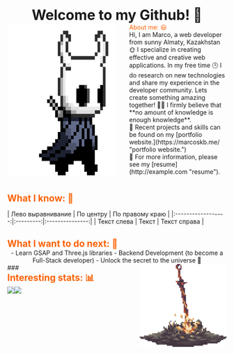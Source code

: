 <h1 align="center" style="font-size: 32px; margin: 0;">Welcome to my Github! 👋</h1>

<div style="display: flex; flex-direction: row;">
<img style="margin-right: 30px" align="left" src="https://raw.githubusercontent.com/TanZng/TanZng/master/assets/hollor_knight3.gif" width="250"/>
<div>
<span style="color: #fc6203;">About me: 😃</span>
<div style="margin: 0;">Hi, I am Marco, a web developer from sunny Almaty, Kazakhstan 🌞 I specialize in creating effective and creative web applications. In my free time 🕒 I do research on new technologies and share my experience in the developer community. Lets create something amazing together! 🚀✨ I firmly believe that **no amount of knowledge is enough knowledge**.</div>
<div>📁 Recent projects and skills can be found on my [portfolio website.](https://marcoskb.me/ "portfolio website.")</div><div>📌 For more information, please see my [resume](http://example.com "resume").</div>
</div>
</div>

###
<h2 style="margin: 40px 0 15px 0; color: #fc6203">What I know: 💼</h2>
| Лево выравнивание | По центру | По правому краю |
|:------------------:|:---------:|:---------------:|
| Текст слева       |  Текст    |    Текст справа  |

<h2 style="margin: 30px 0 0 0; color: #fc6203">What I want to do next: 🤔</h2>
<div align="center">
- Learn GSAP and Three.js libraries
- Backend Development (to become a Full-Stack developer)
- Unlock the secret to the universe 🤭
<img align="right" src="https://raw.githubusercontent.com/TanZng/TanZng/master/assets/bonefire.gif" width="200"/>
</div>
###
<h2 style="margin: 0; color: #fc6203">Interesting stats: 📊</h2>
<div style="display: flex; flex-direction: row;" align="center">
<picture><source height="200" srcset="https://github-readme-stats.vercel.app/api?username=MarcoSKB&show_icons=true&theme=dark&title_color=fc6203&rank_icon=github" media="(prefers-color-scheme: dark)"/><source height="200" srcset="https://github-readme-stats.vercel.app/api?username=MarcoSKB&show_icons=true&title_color=fc6203&rank_icon=github" media="(prefers-color-scheme: light), (prefers-color-scheme: no-preference)"/><img height="200" src="https://github-readme-stats.vercel.app/api?username=MarcoSKB&show_icons=true&title_color=fc6203&rank_icon=github" />
</picture>
<picture><source height="200" srcset="https://github-readme-stats.vercel.app/api/top-langs/?username=MarcoSKB&layout=compact&theme=dark&title_color=fc6203&langs_count=8&card_width=320" media="(prefers-color-scheme: dark)"/><source height="200" srcset="https://github-readme-stats.vercel.app/api/top-langs/?username=MarcoSKB&layout=compact&title_color=fc6203" media="(prefers-color-scheme: light), (prefers-color-scheme: no-preference)"/><img height="200" src="https://github-readme-stats.vercel.app/api/top-langs/?username=MarcoSKB&layout=compact&title_color=fc6203" />
</picture>
</div>
